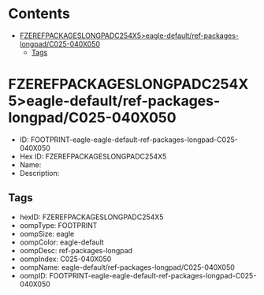 



Contents
========

* [FZEREFPACKAGESLONGPADC254X5>eagle-default/ref-packages-longpad/C025-040X050](#fzerefpackageslongpadc254x5eagle-defaultref-packages-longpadc025-040x050)
	* [Tags](#tags)

# FZEREFPACKAGESLONGPADC254X5>eagle-default/ref-packages-longpad/C025-040X050

- ID: FOOTPRINT-eagle-eagle-default-ref-packages-longpad-C025-040X050
- Hex ID: FZEREFPACKAGESLONGPADC254X5
- Name: 
- Description: 

## Tags

- hexID: FZEREFPACKAGESLONGPADC254X5
- oompType: FOOTPRINT
- oompSize: eagle
- oompColor: eagle-default
- oompDesc: ref-packages-longpad
- oompIndex: C025-040X050
- oompName: eagle-default/ref-packages-longpad/C025-040X050
- oompID: FOOTPRINT-eagle-eagle-default-ref-packages-longpad-C025-040X050
